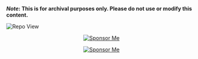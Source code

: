 <strong>*Note*: This is for archival purposes only. Please do not use or modify this content.</strong>

![Repo View](https://komarev.com/ghpvc/?username=aayushx402&style=for-the-badge&color=blueviolet)

<div align="center">

[![Sponsor Me](https://img.shields.io/badge/aayushx402-SPONSOR-cyan?style=for-the-badge&logo=github)](https://raw.githubusercontent.com/aayushx402/images/main/QR/mobilebanking.webp)

</div>

<div align="center">

[![Sponsor Me](https://img.shields.io/badge/aayushx402-%E2%9D%A4%EF%B8%8F%20SPONSOR-purple?style=for-the-badge&logo=github&labelColor=2e2e2e)](https://raw.githubusercontent.com/aayushx402/images/main/QR/mobilebanking.webp)

</div>













